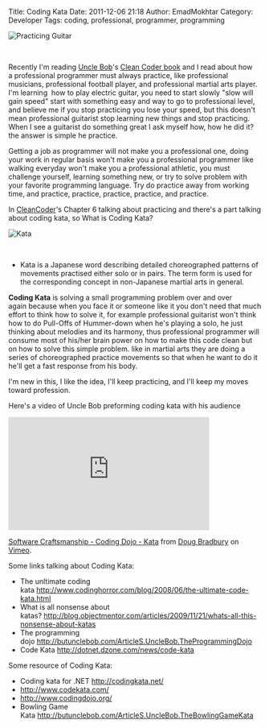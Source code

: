 Title: Coding Kata
Date: 2011-12-06 21:18
Author: EmadMokhtar
Category: Developer
Tags: coding, professional, programmer, programming

![Practicing Guitar]({filename}/images/Practicing_Guitar.jpg)

 

Recently I'm reading [Uncle Bob](http://twitter.com/#!/unclebobmartin)'s
[Clean Coder book](http://www.amazon.com/Clean-Coder-Conduct-Professional-Programmers/dp/0137081073 "Clean Coder") and I read about how a professional programmer must always practice, like professional musicians, professional football player, and professional martial arts player. I'm learning  how to play electric guitar, you need to start slowly "slow will gain speed" start with something easy and way to go to professional level, and believe me if you stop practicing you lose your speed, but this doesn't mean professional guitarist stop learning new things and stop practicing. When I see a guitarist do something great I ask myself how, how he did it? the answer is simple he practice.

Getting a job as programmer will not make you a professional one, doing your work in regular basis won't make you a professional programmer like walking everyday won't make you a professional athletic, you must challenge yourself, learning something new, or try to solve problem with your favorite programming language. Try do practice away from working time, and practice, practice, practice, practice, and practice.

In [CleanCoder](http://www.amazon.com/Clean-Coder-Conduct-Professional-Programmers/dp/0137081073 "Clean Coder")'s Chapter 6 talking about practicing and there's a part talking about coding kata, so What is Coding Kata?

![Kata]({filename}/images/Empi_kata.jpg)

 

- Kata is a Japanese word describing detailed choreographed patterns of movements practised either solo or in pairs. The term form is used for the corresponding concept in non-Japanese martial arts in general.

**Coding Kata** is solving a small programming problem over and over
again because when you face it or someone like it you don't need that
much effort to think how to solve it, for example professional guitarist
won't think how to do Pull-Offs of Hummer-down when he's playing a solo,
he just thinking about melodies and its harmony, thus professional
programmer will consume most of his/her brain power on how to make this
code clean but on how to solve this simple problem. like in martial arts
they are doing a series of choreographed practice movements so that when
he want to do it he'll get a fast response from his body.

I'm new in this, I like the idea, I'll keep practicing, and
I'll keep my moves toward profession.

Here's a video of Uncle Bob preforming coding kata with his audience

<iframe src="http://player.vimeo.com/video/2499161?title=0&amp;byline=0&amp;portrait=0" frameborder="0" width="400" height="225"></iframe>

[Software Craftsmanship - Coding Dojo - Kata](http://vimeo.com/2499161) from [Doug Bradbury](http://vimeo.com/dougbradbury) on [Vimeo](http://vimeo.com).

Some links talking about Coding Kata:

-   The unltimate coding
    kata <http://www.codinghorror.com/blog/2008/06/the-ultimate-code-kata.html>
-   What is all nonsense about
    katas? <http://blog.objectmentor.com/articles/2009/11/21/whats-all-this-nonsense-about-katas>
-   The programming
    dojo <http://butunclebob.com/ArticleS.UncleBob.TheProgrammingDojo>
-   Code Kata <http://dotnet.dzone.com/news/code-kata>

Some resource of Coding Kata:

-   Coding kata for .NET <http://codingkata.net/>
-   <http://www.codekata.com/>
-   <http://www.codingdojo.org/>
-   Bowling Game
    Kata <http://butunclebob.com/ArticleS.UncleBob.TheBowlingGameKata>

